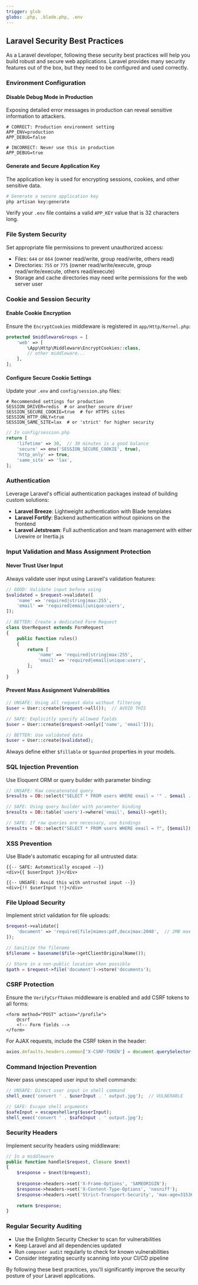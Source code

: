 ```yaml
---
trigger: glob
globs: .php, .blade.php, .env
---
```


## Laravel Security Best Practices

As a Laravel developer, following these security best practices will help you build robust and secure web applications. Laravel provides many security features out of the box, but they need to be configured and used correctly.

### Environment Configuration

#### Disable Debug Mode in Production

Exposing detailed error messages in production can reveal sensitive information to attackers.

```env
# CORRECT: Production environment setting
APP_ENV=production
APP_DEBUG=false

# INCORRECT: Never use this in production
APP_DEBUG=true
```

#### Generate and Secure Application Key

The application key is used for encrypting sessions, cookies, and other sensitive data.

```bash
# Generate a secure application key
php artisan key:generate
```

Verify your `.env` file contains a valid `APP_KEY` value that is 32 characters long.

### File System Security

Set appropriate file permissions to prevent unauthorized access:

* Files: `644` or `664` (owner read/write, group read/write, others read)
* Directories: `755` or `775` (owner read/write/execute, group read/write/execute, others read/execute)
* Storage and cache directories may need write permissions for the web server user

### Cookie and Session Security

#### Enable Cookie Encryption

Ensure the `EncryptCookies` middleware is registered in `app/Http/Kernel.php`:

```php
protected $middlewareGroups = [
    'web' => [
        \App\Http\Middleware\EncryptCookies::class,
        // other middleware...
    ],
];
```

#### Configure Secure Cookie Settings

Update your `.env` and `config/session.php` files:

```env
# Recommended settings for production
SESSION_DRIVER=redis  # or another secure driver
SESSION_SECURE_COOKIE=true  # for HTTPS sites
SESSION_HTTP_ONLY=true
SESSION_SAME_SITE=lax  # or 'strict' for higher security
```

```php
// In config/session.php
return [
    'lifetime' => 30,  // 30 minutes is a good balance
    'secure' => env('SESSION_SECURE_COOKIE', true),
    'http_only' => true,
    'same_site' => 'lax',
];
```

### Authentication

Leverage Laravel's official authentication packages instead of building custom solutions:

* **Laravel Breeze**: Lightweight authentication with Blade templates
* **Laravel Fortify**: Backend authentication without opinions on the frontend
* **Laravel Jetstream**: Full authentication and team management with either Livewire or Inertia.js

### Input Validation and Mass Assignment Protection

#### Never Trust User Input

Always validate user input using Laravel's validation features:

```php
// GOOD: Validate input before using
$validated = $request->validate([
    'name' => 'required|string|max:255',
    'email' => 'required|email|unique:users',
]);

// BETTER: Create a dedicated Form Request
class UserRequest extends FormRequest
{
    public function rules()
    {
        return [
            'name' => 'required|string|max:255',
            'email' => 'required|email|unique:users',
        ];
    }
}
```

#### Prevent Mass Assignment Vulnerabilities

```php
// UNSAFE: Using all request data without filtering
$user = User::create($request->all());  // AVOID THIS

// SAFE: Explicitly specify allowed fields
$user = User::create($request->only(['name', 'email']));

// BETTER: Use validated data
$user = User::create($validated);
```

Always define either `$fillable` or `$guarded` properties in your models.

### SQL Injection Prevention

Use Eloquent ORM or query builder with parameter binding:

```php
// UNSAFE: Raw concatenated query
$results = DB::select("SELECT * FROM users WHERE email = '" . $email . "'");  // VULNERABLE

// SAFE: Using query builder with parameter binding
$results = DB::table('users')->where('email', $email)->get();

// SAFE: If raw queries are necessary, use bindings
$results = DB::select("SELECT * FROM users WHERE email = ?", [$email]);
```

### XSS Prevention

Use Blade's automatic escaping for all untrusted data:

```blade
{{-- SAFE: Automatically escaped --}}
<div>{{ $userInput }}</div>

{{-- UNSAFE: Avoid this with untrusted input --}}
<div>{!! $userInput !!}</div>
```

### File Upload Security

Implement strict validation for file uploads:

```php
$request->validate([
    'document' => 'required|file|mimes:pdf,docx|max:2048',  // 2MB max
]);

// Sanitize the filename
$filename = basename($file->getClientOriginalName());

// Store in a non-public location when possible
$path = $request->file('document')->store('documents');
```

### CSRF Protection

Ensure the `VerifyCsrfToken` middleware is enabled and add CSRF tokens to all forms:

```blade
<form method="POST" action="/profile">
    @csrf
    <!-- Form fields -->
</form>
```

For AJAX requests, include the CSRF token in the header:

```javascript
axios.defaults.headers.common['X-CSRF-TOKEN'] = document.querySelector('meta[name="csrf-token"]').content;
```

### Command Injection Prevention

Never pass unescaped user input to shell commands:

```php
// UNSAFE: Direct user input in shell command
shell_exec('convert ' . $userInput . ' output.jpg');  // VULNERABLE

// SAFE: Escape shell arguments
$safeInput = escapeshellarg($userInput);
shell_exec('convert ' . $safeInput . ' output.jpg');
```

### Security Headers

Implement security headers using middleware:

```php
// In a middleware
public function handle($request, Closure $next)
{
    $response = $next($request);
    
    $response->headers->set('X-Frame-Options', 'SAMEORIGIN');
    $response->headers->set('X-Content-Type-Options', 'nosniff');
    $response->headers->set('Strict-Transport-Security', 'max-age=31536000; includeSubDomains');
    
    return $response;
}
```

### Regular Security Auditing

* Use the Enlightn Security Checker to scan for vulnerabilities
* Keep Laravel and all dependencies updated
* Run `composer audit` regularly to check for known vulnerabilities
* Consider integrating security scanning into your CI/CD pipeline

By following these best practices, you'll significantly improve the security posture of your Laravel applications.
